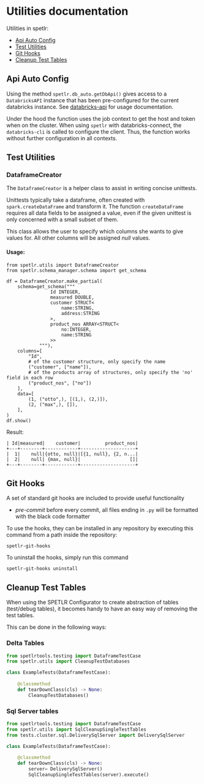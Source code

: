 # Utilities documentation

Utilities in spetlr:

* [Api Auto Config](#api-auto-config)
* [Test Utilities](#test-utilities)
* [Git Hooks](#git-hooks)
* [Cleanup Test Tables](#cleanup-test-tables)

## Api Auto Config

Using the method `spetlr.db_auto.getDbApi()` gives access to a 
`DatabricksAPI` instance that has been pre-configured for the 
current databricks instance. See [databricks-api](https://pypi.org/project/databricks-api/)
for usage documentation.

Under the hood the function uses the job context to get the host and token
when on the cluster. When using `spetlr` with databricks-connect, the `databricks-cli` is
called to configure the client. Thus, the function works without further configuration
in all contexts.

## Test Utilities

### DataframeCreator

The `DataframeCreator` is a helper class to assist in writing concise unittests.

Unittests typically take a dataframe, often created with `spark.createDataFrame` and transform it.
The function `createDataFrame` requires all data fields to be assigned a value, even if the given unittest is only concerned with a small subset of them.

This class allows the user to specify which columns she wants to give values for. All other columns will be assigned *null* values.

#### Usage:

```python3
from spetlr.utils import DataframeCreator
from spetlr.schema_manager.schema import get_schema

df = DataframeCreator.make_partial(
    schema=get_schema("""
                Id INTEGER,
                measured DOUBLE,
                customer STRUCT<
                    name:STRING,
                    address:STRING
                >,
                product_nos ARRAY<STRUCT<
                    no:INTEGER,
                    name:STRING
                >>
            """),
    columns=[
        "Id",
        # of the customer structure, only specify the name
        ("customer", ["name"]),
        # of the products array of structures, only specify the 'no' field in each row
        ("product_nos", ["no"])
    ],
    data=[
        (1, ("otto",), [(1,), (2,)]),
        (2, ("max",), []),
    ],
)
df.show()
```
Result:
```
| Id|measured|    customer|         product_nos|
+---+--------+------------+--------------------+
|  1|    null|{otto, null}|[{1, null}, {2, n...|
|  2|    null| {max, null}|                  []|
+---+--------+------------+--------------------+
```

## Git Hooks

A set of standard git hooks are included to provide useful functionality

- *pre-commit* before every commit, all files ending in `.py` will be formatted with the black code formatter

To use the hooks, they can be installed in any repository by executing this command from a path inside the repository:

    spetlr-git-hooks

To uninstall the hooks, simply run this command

    spetlr-git-hooks uninstall

## Cleanup Test Tables
When using the SPETLR Configurator to create abstraction of tables (test/debug tables),
it becomes handy to have an easy way of removing the test tables.

This can be done in the following ways:


### Delta Tables

```python
from spetlrtools.testing import DataframeTestCase
from spetlr.utils import CleanupTestDatabases

class ExampleTests(DataframeTestCase):
    
    @classmethod
    def tearDownClass(cls) -> None:
        CleanupTestDatabases()
```

### Sql Server tables

```python
from spetlrtools.testing import DataframeTestCase
from spetlr.utils import SqlCleanupSingleTestTables
from tests.cluster.sql.DeliverySqlServer import DeliverySqlServer

class ExampleTests(DataframeTestCase):
    
    @classmethod
    def tearDownClass(cls) -> None:
        server= DeliverySqlServer()
        SqlCleanupSingleTestTables(server).execute()
```

